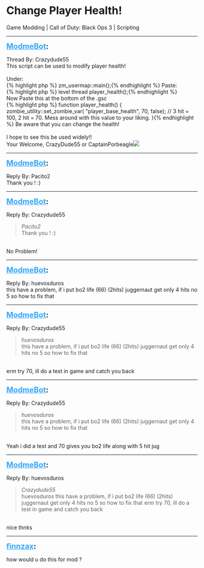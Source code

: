 # Change Player Health!
Game Modding | Call of Duty: Black Ops 3 | Scripting

---
<strong style="font-size: 1.4em;"><span style="text-decoration: underline;text-decoration-color: #34a7f9;"><span style="color:#34a7f9;">ModmeBot</span></span>:</strong>

<p>Thread By: Crazydude55<br />This script can be used to modify player health!<br /> <br />Under:<br />{% highlight php %}
zm_usermap::main();{% endhighlight %}
Paste:<br />{% highlight php %}
level thread player_health();{% endhighlight %}
 <br />Now Paste this at the bottom of the .gsc<br />{% highlight php %}
function player_health()
{
zombie_utility::set_zombie_var( "player_base_health", 				70,		false);		// 3 hit = 100, 2 hit = 70. Mess around with this value to your liking. 
}{% endhighlight %}
Be aware that you can change the health!<br /> <br />I hope to see this be used widely!!<br />Your Welcome, CrazyDude55 or CaptainPorbeagle<img style="max-width: 500px;" src="http://aviacreations.com/modme/emoticons/smile.png"></p>

---
<strong style="font-size: 1.4em;"><span style="text-decoration: underline;text-decoration-color: #34a7f9;"><span style="color:#34a7f9;">ModmeBot</span></span>:</strong>

<p>Reply By: Pacito2<br />Thank you ! :)</p>

---
<strong style="font-size: 1.4em;"><span style="text-decoration: underline;text-decoration-color: #34a7f9;"><span style="color:#34a7f9;">ModmeBot</span></span>:</strong>

<p>Reply By: Crazydude55<br /><blockquote><em>Pacito2</em><br />Thank you ! :)</blockquote><br /> No Problem!</p>

---
<strong style="font-size: 1.4em;"><span style="text-decoration: underline;text-decoration-color: #34a7f9;"><span style="color:#34a7f9;">ModmeBot</span></span>:</strong>

<p>Reply By: huevosduros<br />this have a problem, if i put bo2 life (66) (2hits) juggernaut get only 4 hits no 5 so how to fix that</p>

---
<strong style="font-size: 1.4em;"><span style="text-decoration: underline;text-decoration-color: #34a7f9;"><span style="color:#34a7f9;">ModmeBot</span></span>:</strong>

<p>Reply By: Crazydude55<br /><blockquote><em>huevosduros</em><br />this have a problem, if i put bo2 life (66) (2hits) juggernaut get only 4 hits no 5 so how to fix that</blockquote><br /> erm try 70, ill do a test in game and catch you back</p>

---
<strong style="font-size: 1.4em;"><span style="text-decoration: underline;text-decoration-color: #34a7f9;"><span style="color:#34a7f9;">ModmeBot</span></span>:</strong>

<p>Reply By: Crazydude55<br /><blockquote><em>huevosduros</em><br />this have a problem, if i put bo2 life (66) (2hits) juggernaut get only 4 hits no 5 so how to fix that</blockquote><br /> Yeah i did a test and 70 gives you bo2 life along with 5 hit jug</p>

---
<strong style="font-size: 1.4em;"><span style="text-decoration: underline;text-decoration-color: #34a7f9;"><span style="color:#34a7f9;">ModmeBot</span></span>:</strong>

<p>Reply By: huevosduros<br /><blockquote><em>Crazydude55</em><br />huevosduros this have a problem, if i put bo2 life (66) (2hits) juggernaut get only 4 hits no 5 so how to fix that  erm try 70, ill do a test in game and catch you back  </blockquote><br /> nice thnks</p>

---
<strong style="font-size: 1.4em;"><span style="text-decoration: underline;text-decoration-color: #34a7f9;"><span style="color:#34a7f9;">finnzax</span></span>:</strong>

<p>how would u do this for mod ?</p>
